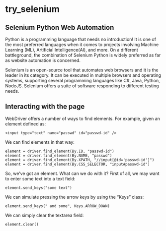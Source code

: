 # try_selenium
## Selenium Python Web Automation

Python is a programming language that needs no introduction! It is one of the most preferred languages when it comes to projects involving Machine Learning (ML), Artificial Intelligence(AI), and more. On a different battleground, the combination of Selenium Python is widely preferred as far as website automation is concerned.

Selenium is an open-source tool that automates web browsers and it is the leader in its category. It can be executed in multiple browsers and operating systems, supporting several programming languages like C#, Java, Python, NodeJS. Selenium offers a suite of software responding to different testing needs.


## Interacting with the page

WebDriver offers a number of ways to find elements. For example, given an element defined as:
```
<input type="text" name="passwd" id="passwd-id" />
```
We can find elements in that way:
```
element = driver.find_element(By.ID, "passwd-id")
element = driver.find_element(By.NAME, "passwd")
element = driver.find_element(By.XPATH, "//input[@id='passwd-id']")
element = driver.find_element(By.CSS_SELECTOR, "input#passwd-id")
```
So, we’ve got an element. What can we do with it? First of all, we may want to enter some text into a text field:

```
element.send_keys("some text")
```
We can simulate pressing the arrow keys by using the “Keys” class:
```
element.send_keys(" and some", Keys.ARROW_DOWN)
```
We can simply clear the textarea field:
```
element.clear()
```
